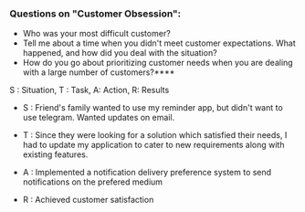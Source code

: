 ### Questions on "Customer Obsession":
-   Who was your most difficult customer?
-   Tell me about a time when you didn't meet customer expectations. What happened, and how did you deal with the situation?
-   How do you go about prioritizing customer needs when you are dealing with a large number of customers?****

S : Situation, T : Task, A: Action, R: Results

-   S : Friend's family wanted to use my reminder app, but didn't want to use telegram. Wanted updates on email.
    
-   T : Since they were looking for a solution which satisfied their needs, I had to update my application to cater to new requirements along with existing features.
    
-   A : Implemented a notification delivery preference system to send notifications on the prefered medium
    
-   R : Achieved customer satisfaction
	